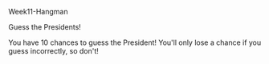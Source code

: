 Week11-Hangman

Guess the Presidents!

You have 10 chances to guess the President! You'll only lose a chance if you guess incorrectly, so don't!